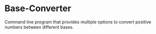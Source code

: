 # Base-Converter
Command line program that provides multiple options to convert positive numbers between different bases.
